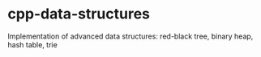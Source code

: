 # cpp-data-structures
Implementation of advanced data structures: red-black tree, binary heap, hash table, trie

